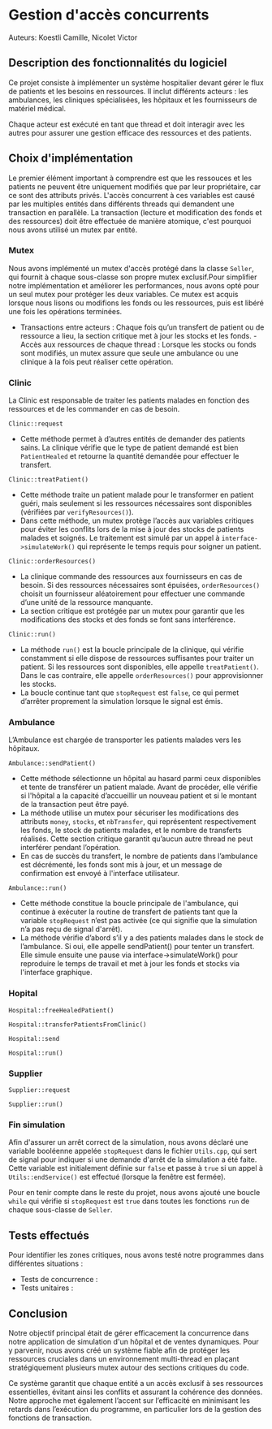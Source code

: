 # Gestion d'accès concurrents

Auteurs: Koestli Camille, Nicolet Victor

## Description des fonctionnalités du logiciel

Ce projet consiste à implémenter un système hospitalier devant gérer le flux de patients et les besoins en ressources. Il inclut différents acteurs : les ambulances, les cliniques spécialisées, les hôpitaux et les fournisseurs de matériel médical.

Chaque acteur est exécuté en tant que thread et doit interagir avec les autres pour assurer une gestion efficace des ressources et des patients.

## Choix d'implémentation

Le premier élément important à comprendre est que les ressouces et les patients ne peuvent être uniquement modifiés que par leur propriétaire, car ce sont des attributs privés. L'accès concurrent à ces variables est causé par les multiples entités dans différents threads qui demandent une transaction en parallèle. La transaction (lecture et modification des fonds et des ressources) doit être effectuée de manière atomique, c'est pourquoi nous avons utilisé un mutex par entité.

### Mutex

Nous avons implémenté un mutex d'accès protégé dans la classe `Seller`, qui fournit à chaque sous-classe son propre mutex exclusif.Pour simplifier notre implémentation et améliorer les performances, nous avons opté pour un seul mutex pour protéger les deux variables. Ce mutex est acquis lorsque nous lisons ou modifions les fonds ou les ressources, puis est libéré une fois les opérations terminées.

- Transactions entre acteurs : Chaque fois qu’un transfert de patient ou de ressource a lieu, la section critique met à jour les stocks et les fonds.
-Accès aux ressources de chaque thread : Lorsque les stocks ou fonds sont modifiés, un mutex assure que seule une ambulance ou une clinique à la fois peut réaliser cette opération.

### Clinic

La Clinic est responsable de traiter les patients malades en fonction des ressources et de les commander en cas de besoin.

`Clinic::request`

- Cette méthode permet à d’autres entités de demander des patients sains. La clinique vérifie que le type de patient demandé est bien `PatientHealed` et retourne la quantité demandée pour effectuer le transfert.

`Clinic::treatPatient()`

- Cette méthode traite un patient malade pour le transformer en patient guéri, mais seulement si les ressources nécessaires sont disponibles (vérifiées par `verifyResources()`).
- Dans cette méthode, un mutex protège l’accès aux variables critiques pour éviter les conflits lors de la mise à jour des stocks de patients malades et soignés. Le traitement est simulé par un appel à `interface->simulateWork()` qui représente le temps requis pour soigner un patient.

`Clinic::orderResources()`

- La clinique commande des ressources aux fournisseurs en cas de besoin. Si des ressources nécessaires sont épuisées, `orderResources()` choisit un fournisseur aléatoirement pour effectuer une commande d’une unité de la ressource manquante.
- La section critique est protégée par un mutex pour garantir que les modifications des stocks et des fonds se font sans interférence.

`Clinic::run()`

- La méthode `run()` est la boucle principale de la clinique, qui vérifie constamment si elle dispose de ressources suffisantes pour traiter un patient. Si les ressources sont disponibles, elle appelle `treatPatient()`. Dans le cas contraire, elle appelle `orderResources()` pour approvisionner les stocks.
- La boucle continue tant que `stopRequest` est `false`, ce qui permet d’arrêter proprement la simulation lorsque le signal est émis.

### Ambulance

L’Ambulance est chargée de transporter les patients malades vers les hôpitaux. 

`Ambulance::sendPatient()`

- Cette méthode sélectionne un hôpital au hasard parmi ceux disponibles et tente de transférer un patient malade. Avant de procéder, elle vérifie si l'hôpital a la capacité d’accueillir un nouveau patient et si le montant de la transaction peut être payé.
- La méthode utilise un mutex pour sécuriser les modifications des attributs `money`, `stocks`, et `nbTransfer`, qui représentent respectivement les fonds, le stock de patients malades, et le nombre de transferts réalisés. Cette section critique garantit qu’aucun autre thread ne peut interférer pendant l’opération.
- En cas de succès du transfert, le nombre de patients dans l’ambulance est décrémenté, les fonds sont mis à jour, et un message de confirmation est envoyé à l'interface utilisateur.

`Ambulance::run()`

- Cette méthode constitue la boucle principale de l'ambulance, qui continue à exécuter la routine de transfert de patients tant que la variable `stopRequest` n’est pas activée (ce qui signifie que la simulation n’a pas reçu de signal d'arrêt).
- La méthode vérifie d’abord s’il y a des patients malades dans le stock de l’ambulance. Si oui, elle appelle sendPatient() pour tenter un transfert. Elle simule ensuite une pause via interface->simulateWork() pour reproduire le temps de travail et met à jour les fonds et stocks via l'interface graphique.

### Hopital

`Hospital::freeHealedPatient()`

`Hospital::transferPatientsFromClinic()`

`Hospital::send`

`Hospital::run()`

### Supplier

`Supplier::request`

`Supplier::run()`

### Fin simulation
Afin d'assurer un arrêt correct de la simulation, nous avons déclaré une variable booléenne appelée `stopRequest` dans le fichier `Utils.cpp`, qui sert de signal pour indiquer si une demande d'arrêt de la simulation a été faite. Cette variable est initialement définie sur `false` et passe à `true` si un appel à `Utils::endService()` est effectué (lorsque la fenêtre est fermée).

Pour en tenir compte dans le reste du projet, nous avons ajouté une boucle `while` qui vérifie si `stopRequest` est `true` dans toutes les fonctions `run` de chaque sous-classe de `Seller`.

## Tests effectués

Pour identifier les zones critiques, nous avons testé notre programmes dans différentes situations :

- Tests de concurrence :
- Tests unitaires :

## Conclusion

Notre objectif principal était de gérer efficacement la concurrence dans notre application de simulation d'un hôpital et de ventes dynamiques. Pour y parvenir, nous avons créé un système fiable afin de protéger les ressources cruciales dans un environnement multi-thread en plaçant stratégiquement plusieurs mutex autour des sections critiques du code.

Ce système garantit que chaque entité a un accès exclusif à ses ressources essentielles, évitant ainsi les conflits et assurant la cohérence des données. Notre approche met également l’accent sur l’efficacité en minimisant les retards dans l’exécution du programme, en particulier lors de la gestion des fonctions de transaction.
